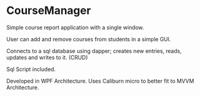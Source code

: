 # CourseManager
 
Simple course report application with a single window.

User can add and remove courses from students in a simple GUI.

Connects to a sql database using dapper; creates new entries, reads, updates and writes to it. (CRUD)

Sql Script included.

Developed in WPF Architecture. Uses Caliburn micro to better fit to MVVM Architecture.

